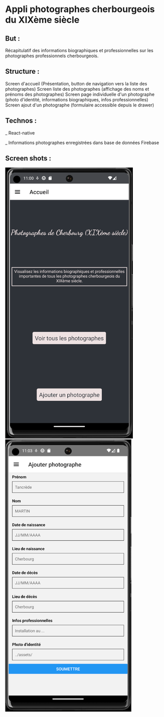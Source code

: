 # Appli photographes cherbourgeois du XIXème siècle #

## But : ## 
Récapitulatif des informations biographiques et professionnelles sur les photographes professionnels cherbourgeois.


## Structure : ##
Screen d'accueil (Présentation, button de navigation vers la liste des photographes)
Screen liste des photographes (affichage des noms et prénoms des photographes)
Screen page individuelle d'un photographe (photo d'identité, informations biographiques, infos professionnelles)
Screen ajout d'un photographe (formulaire accessible depuis le drawer)


## Technos : ##
_ React-native

_ Informations photographes enregistrées dans base de données Firebase

## Screen shots : ##
![Screen page d'accueil](./assets/screens/accueil.png)
![Screen formulaire](./assets/screens/form.png)

